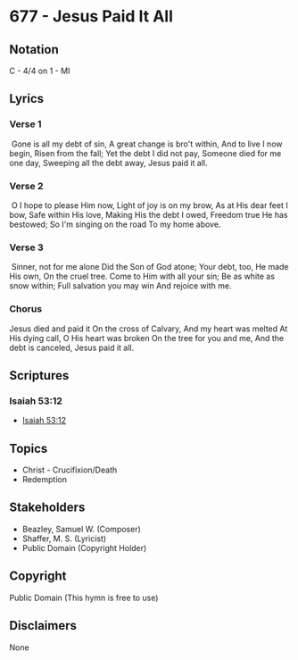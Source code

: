 # 677 - Jesus Paid It All

## Notation

C - 4/4 on 1 - MI

## Lyrics

### Verse 1

 Gone is all my debt of sin, A great change is bro't within, And to live I now begin, Risen from the fall; Yet the debt I did not pay, Someone died for me one day, Sweeping all the debt away, Jesus paid it all. 

### Verse 2

 O I hope to please Him now, Light of joy is on my brow, As at His dear feet I bow, Safe within His love, Making His the debt I owed, Freedom true He has bestowed; So I'm singing on the road To my home above.

### Verse 3

 Sinner, not for me alone Did the Son of God atone; Your debt, too, He made His own, On the cruel tree. Come to Him with all your sin; Be as white as snow within; Full salvation you may win And rejoice with me.

### Chorus

Jesus died and paid it  On the cross of Calvary, And my heart was melted At His dying call, O His heart was broken On the tree for you and me, And the debt is canceled, Jesus paid it all. 


## Scriptures

### Isaiah 53:12

- [Isaiah 53:12](https://www.biblegateway.com/passage/?search=Isaiah%2053%3A12)


## Topics

- Christ - Crucifixion/Death
- Redemption

## Stakeholders

- Beazley, Samuel W. (Composer)
- Shaffer, M. S. (Lyricist)
- Public Domain (Copyright Holder)

## Copyright

Public Domain
(This hymn is free to use)

## Disclaimers

None

